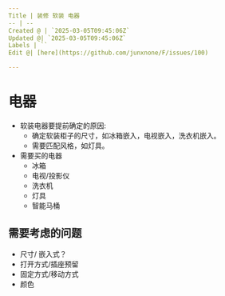 ```yaml
---
Title | 装修 软装 电器
-- | --
Created @ | `2025-03-05T09:45:06Z`
Updated @| `2025-03-05T09:45:06Z`
Labels | ``
Edit @| [here](https://github.com/junxnone/F/issues/100)

---
```

# 电器
- 软装电器要提前确定的原因:
  - 确定软装柜子的尺寸，如冰箱嵌入，电视嵌入，洗衣机嵌入。
  - 需要匹配风格，如灯具。
- 需要买的电器
  - 冰箱
  - 电视/投影仪
  - 洗衣机
  - 灯具
  - 智能马桶

## 需要考虑的问题
- 尺寸/ 嵌入式？
- 打开方式/插座预留
- 固定方式/移动方式
- 颜色
